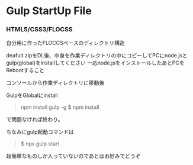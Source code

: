 # Gulp StartUp File
### HTML5/CSS3/FLOCSS

自分用に作ったFLOCCSベースのディレクトリ構造

deafult.zipをDL後、中身を作業ディレクトリの中にコピーしてPCにnode.jsとgulp(global)をinstallしてください
一応node.jsをインストールしたあとPCをRebootすること

コンソールから作業ディレクトリに移動後

GulpをGlobalにinstall
>npm install gulp -g
> $ npm install

で問題なければ終わり。

ちなみにgulp起動コマンドは
> $ npx gulp start

超簡単なものしか入っていないのであとはお好みでどうぞ
